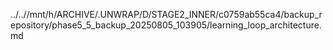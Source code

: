 ../..//mnt/h/ARCHIVE/.UNWRAP/D/STAGE2_INNER/c0759ab55ca4/backup_repository/phase5_5_backup_20250805_103905/learning_loop_architecture.md